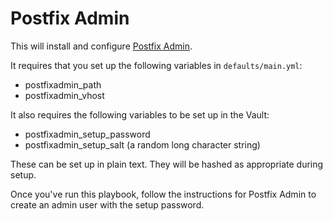 # Postfix Admin

This will install and configure [Postfix Admin](http://postfixadmin.sourceforge.net/).

It requires that you set up the following variables in `defaults/main.yml`:

* postfixadmin_path
* postfixadmin_vhost

It also requires the following variables to be set up in the Vault:

* postfixadmin_setup_password
* postfixadmin_setup_salt (a random long character string)

These can be set up in plain text. They will be hashed as appropriate during setup.

Once you've run this playbook, follow the instructions for Postfix Admin to create
an admin user with the setup password. 
